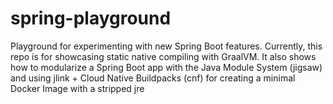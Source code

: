 # spring-playground

Playground for experimenting with new Spring Boot features. Currently, this repo is for showcasing static native
compiling with GraalVM. It also shows how to modularize a Spring Boot app with the Java Module System (jigsaw) and using
jlink + Cloud Native Buildpacks (cnf) for creating a minimal Docker Image with a stripped jre
